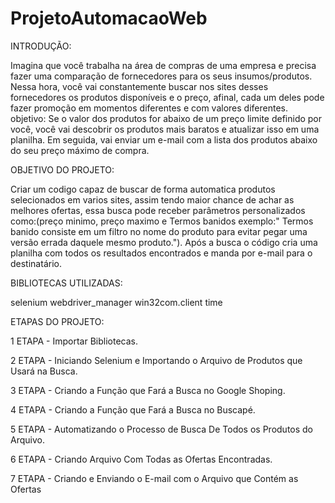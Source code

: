 # ProjetoAutomacaoWeb

INTRODUÇÃO:

Imagina que você trabalha na área de compras de uma empresa e precisa fazer uma comparação de fornecedores para os seus insumos/produtos.
Nessa hora, você vai constantemente buscar nos sites desses fornecedores os produtos disponíveis e o preço, afinal, cada um deles pode fazer promoção em momentos diferentes e com valores diferentes.
objetivo: Se o valor dos produtos for abaixo de um preço limite definido por você, você vai descobrir os produtos mais baratos e atualizar isso em uma planilha.
Em seguida, vai enviar um e-mail com a lista dos produtos abaixo do seu preço máximo de compra.


OBJETIVO DO PROJETO:

Criar um codigo capaz de buscar de forma automatica produtos selecionados em varios sites, assim tendo maior chance de achar as melhores ofertas, essa busca pode receber
parâmetros personalizados como:(preço minimo, preço maximo e Termos banidos exemplo:" Termos banido consiste em um filtro no nome do produto para evitar pegar uma versão
errada daquele mesmo produto."). Após a busca o código cria uma planilha com todos os resultados encontrados e manda por e-mail para o destinatário.


BIBLIOTECAS UTILIZADAS:

selenium
webdriver_manager
win32com.client
time

ETAPAS DO PROJETO:

1 ETAPA - Importar Bibliotecas.

2 ETAPA - Iniciando Selenium e Importando o Arquivo de Produtos que Usará na Busca.

3 ETAPA - Criando a Função que Fará a Busca no Google Shoping.

4 ETAPA - Criando a Função que Fará a Busca no Buscapé.

5 ETAPA - Automatizando o Processo de Busca De Todos os Produtos do Arquivo.

6 ETAPA - Criando Arquivo Com Todas as Ofertas Encontradas.

7 ETAPA - Criando e Enviando o E-mail com o Arquivo que Contém as Ofertas

